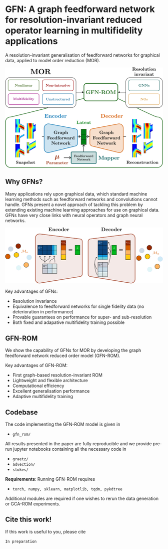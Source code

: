 # GFN: A graph feedforward network for resolution-invariant reduced operator learning in multifidelity applications
A resolution-invariant generalisation of feedforward networks for graphical data, applied to model order reduction (MOR).

<p align="center">
<img src="readme_images/gfn_rom.png"/>
</p>

## Why GFNs?
Many applications rely upon graphical data, which standard machine learning methods such as feedforward networks and convolutions cannot handle. GFNs present a novel approach of tackling this problem by extending existing machine learning approaches for use on graphical data. GFNs have very close links with neural operators and graph neural networks.

<p align="center">
<img src="readme_images/gfn.png"/>
</p>

Key advantages of GFNs:
- Resolution invariance
- Equivalence to feedforward networks for single fidelity data (no deterioration in performance)
- Provable guarantees on performance for super- and sub-resolution
- Both fixed and adapative multifidelity training possible

## GFN-ROM
We show the capability of GFNs for MOR by developing the graph feedforward network reduced order model (GFN-ROM).

Key advantages of GFN-ROM:
- First graph-based resolution-invariant ROM
- Lightweight and flexible architecture
- Computational efficiency
- Excellent generalisation performance
- Adaptive multifidelity training

## Codebase
The code implementing the GFN-ROM model is given in
- `gfn_rom/`

All results presented in the paper are fully reproducible and we provide pre-run jupyter notebooks containing all the necessary code in
- `graetz/`
- `advection/`
- `stokes/`

**Requirements**:
Running GFN-ROM requires
- `torch, numpy, sklearn, matplotlib, tqdm, pykdtree`

Additional modules are required if one wishes to rerun the data generation or GCA-ROM experiments.

## Cite this work!
If this work is useful to you, please cite
```
In preparation
```
